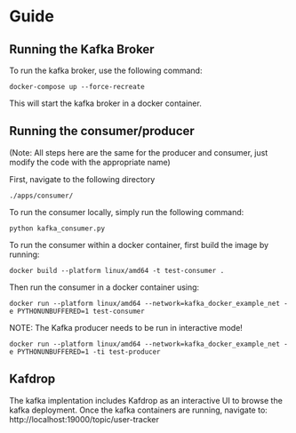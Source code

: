 # Guide

## Running the Kafka Broker
To run the kafka broker, use the following command:
```
docker-compose up --force-recreate
```

This will start the kafka broker in a docker container.


## Running the consumer/producer

(Note: All steps here are the same for the producer and consumer, just modify the code with the appropriate name)

First, navigate to the following directory
```
./apps/consumer/
```

To run the consumer locally, simply run the following command:

```
python kafka_consumer.py
```

To run the consumer within a docker container, first build the image by running:

```
docker build --platform linux/amd64 -t test-consumer .
```

Then run the consumer in a docker container using:
```
docker run --platform linux/amd64 --network=kafka_docker_example_net -e PYTHONUNBUFFERED=1 test-consumer 
```

NOTE: The Kafka producer needs to be run in interactive mode!
```
docker run --platform linux/amd64 --network=kafka_docker_example_net -e PYTHONUNBUFFERED=1 -ti test-producer 
```

## Kafdrop

The kafka implentation includes Kafdrop as an interactive UI to browse the kafka deployment. Once the kafka containers are running, navigate to: http://localhost:19000/topic/user-tracker